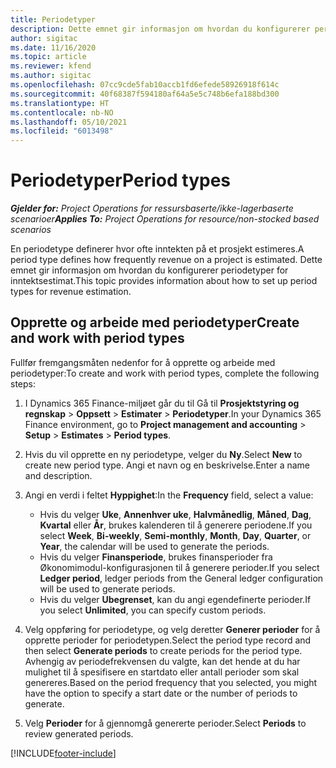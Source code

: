 ```yaml
---
title: Periodetyper
description: Dette emnet gir informasjon om hvordan du konfigurerer periodetyper for inntektsestimat.
author: sigitac
ms.date: 11/16/2020
ms.topic: article
ms.reviewer: kfend
ms.author: sigitac
ms.openlocfilehash: 07cc9cde5fab10accb1fd6efede58926918f614c
ms.sourcegitcommit: 40f68387f594180af64a5e5c748b6efa188bd300
ms.translationtype: HT
ms.contentlocale: nb-NO
ms.lasthandoff: 05/10/2021
ms.locfileid: "6013498"
---
```

# <a name="period-types"></a><span data-ttu-id="6633b-103">Periodetyper</span><span class="sxs-lookup"><span data-stu-id="6633b-103">Period types</span></span>

<span data-ttu-id="6633b-104">_**Gjelder for:** Project Operations for ressursbaserte/ikke-lagerbaserte scenarioer_</span><span class="sxs-lookup"><span data-stu-id="6633b-104">_**Applies To:** Project Operations for resource/non-stocked based scenarios_</span></span>

<span data-ttu-id="6633b-105">En periodetype definerer hvor ofte inntekten på et prosjekt estimeres.</span><span class="sxs-lookup"><span data-stu-id="6633b-105">A period type defines how frequently revenue on a project is estimated.</span></span> <span data-ttu-id="6633b-106">Dette emnet gir informasjon om hvordan du konfigurerer periodetyper for inntektsestimat.</span><span class="sxs-lookup"><span data-stu-id="6633b-106">This topic provides information about how to set up period types for revenue estimation.</span></span> 

## <a name="create-and-work-with-period-types"></a><span data-ttu-id="6633b-107">Opprette og arbeide med periodetyper</span><span class="sxs-lookup"><span data-stu-id="6633b-107">Create and work with period types</span></span>
<span data-ttu-id="6633b-108">Fullfør fremgangsmåten nedenfor for å opprette og arbeide med periodetyper:</span><span class="sxs-lookup"><span data-stu-id="6633b-108">To create and work with period types, complete the following steps:</span></span>

1. <span data-ttu-id="6633b-109">I Dynamics 365 Finance-miljøet går du til Gå til **Prosjektstyring og regnskap** > **Oppsett** > **Estimater** > **Periodetyper**.</span><span class="sxs-lookup"><span data-stu-id="6633b-109">In your Dynamics 365 Finance environment, go to **Project management and accounting** > **Setup** > **Estimates** > **Period types**.</span></span>
2. <span data-ttu-id="6633b-110">Hvis du vil opprette en ny periodetype, velger du **Ny**.</span><span class="sxs-lookup"><span data-stu-id="6633b-110">Select **New** to create new period type.</span></span> <span data-ttu-id="6633b-111">Angi et navn og en beskrivelse.</span><span class="sxs-lookup"><span data-stu-id="6633b-111">Enter a name and description.</span></span>
3. <span data-ttu-id="6633b-112">Angi en verdi i feltet **Hyppighet**:</span><span class="sxs-lookup"><span data-stu-id="6633b-112">In the **Frequency** field, select a value:</span></span>

    - <span data-ttu-id="6633b-113">Hvis du velger **Uke**, **Annenhver uke**, **Halvmånedlig**, **Måned**, **Dag**, **Kvartal** eller **År**, brukes kalenderen til å generere periodene.</span><span class="sxs-lookup"><span data-stu-id="6633b-113">If you select **Week**, **Bi-weekly**, **Semi-monthly**, **Month**, **Day**, **Quarter**, or **Year**, the calendar will be used to generate the periods.</span></span> 
    - <span data-ttu-id="6633b-114">Hvis du velger **Finansperiode**, brukes finansperioder fra Økonomimodul-konfigurasjonen til å generere perioder.</span><span class="sxs-lookup"><span data-stu-id="6633b-114">If you select **Ledger period**, ledger periods from the General ledger configuration will be used to generate periods.</span></span>
    - <span data-ttu-id="6633b-115">Hvis du velger **Ubegrenset**, kan du angi egendefinerte perioder.</span><span class="sxs-lookup"><span data-stu-id="6633b-115">If you select **Unlimited**, you can specify custom periods.</span></span>
4. <span data-ttu-id="6633b-116">Velg oppføring for periodetype, og velg deretter **Generer perioder** for å opprette perioder for periodetypen.</span><span class="sxs-lookup"><span data-stu-id="6633b-116">Select the period type record and then select **Generate periods** to create periods for the period type.</span></span> <span data-ttu-id="6633b-117">Avhengig av periodefrekvensen du valgte, kan det hende at du har mulighet til å spesifisere en startdato eller antall perioder som skal genereres.</span><span class="sxs-lookup"><span data-stu-id="6633b-117">Based on the period frequency that you selected, you might have the option to specify a start date or the number of periods to generate.</span></span>
5. <span data-ttu-id="6633b-118">Velg **Perioder** for å gjennomgå genererte perioder.</span><span class="sxs-lookup"><span data-stu-id="6633b-118">Select **Periods** to review generated periods.</span></span>



[!INCLUDE[footer-include](../includes/footer-banner.md)]